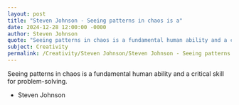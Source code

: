 ```yaml
---
layout: post
title: "Steven Johnson - Seeing patterns in chaos is a"
date: 2024-12-28 12:00:00 -0000
author: Steven Johnson
quote: "Seeing patterns in chaos is a fundamental human ability and a critical skill for problem-solving."
subject: Creativity
permalink: /Creativity/Steven Johnson/Steven Johnson - Seeing patterns in chaos is a
---
```


Seeing patterns in chaos is a fundamental human ability and a critical skill for problem-solving.

- Steven Johnson
